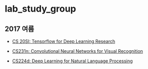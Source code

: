 # lab_study_group

## 2017 여름


- [CS 20SI: Tensorflow for Deep Learning Research](https://github.com/KimyoonJIn/lab_study_group/tree/master/CS_20SI)

- [CS231n: Convolutional Neural Networks for Visual  Recognition](https://github.com/KimyoonJIn/lab_study_group/tree/master/CS231n)

- [CS224d: Deep Learning for Natural Language Processing](https://github.com/KimyoonJIn/lab_study_group/tree/master/CS224d)
